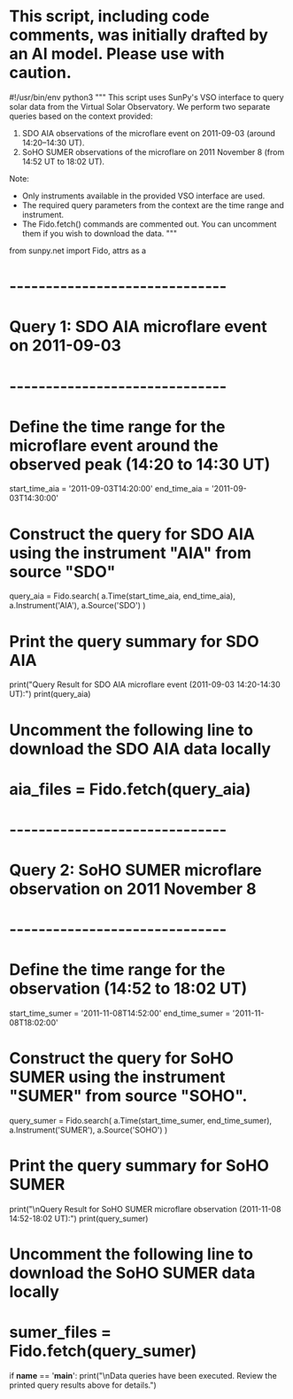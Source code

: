 # This script, including code comments, was initially drafted by an AI model. Please use with caution.

#!/usr/bin/env python3
"""
This script uses SunPy's VSO interface to query solar data from the Virtual Solar Observatory.
We perform two separate queries based on the context provided:
1. SDO AIA observations of the microflare event on 2011-09-03 (around 14:20–14:30 UT).
2. SoHO SUMER observations of the microflare on 2011 November 8 (from 14:52 UT to 18:02 UT).

Note:
- Only instruments available in the provided VSO interface are used.
- The required query parameters from the context are the time range and instrument.
- The Fido.fetch() commands are commented out. You can uncomment them if you wish to download the data.
"""

from sunpy.net import Fido, attrs as a

# ------------------------------
# Query 1: SDO AIA microflare event on 2011-09-03
# ------------------------------
# Define the time range for the microflare event around the observed peak (14:20 to 14:30 UT)
start_time_aia = '2011-09-03T14:20:00'
end_time_aia   = '2011-09-03T14:30:00'

# Construct the query for SDO AIA using the instrument "AIA" from source "SDO"
query_aia = Fido.search(
    a.Time(start_time_aia, end_time_aia),
    a.Instrument('AIA'),
    a.Source('SDO')
)

# Print the query summary for SDO AIA
print("Query Result for SDO AIA microflare event (2011-09-03 14:20-14:30 UT):")
print(query_aia)

# Uncomment the following line to download the SDO AIA data locally
# aia_files = Fido.fetch(query_aia)

# ------------------------------
# Query 2: SoHO SUMER microflare observation on 2011 November 8
# ------------------------------
# Define the time range for the observation (14:52 to 18:02 UT)
start_time_sumer = '2011-11-08T14:52:00'
end_time_sumer   = '2011-11-08T18:02:00'

# Construct the query for SoHO SUMER using the instrument "SUMER" from source "SOHO".
query_sumer = Fido.search(
    a.Time(start_time_sumer, end_time_sumer),
    a.Instrument('SUMER'),
    a.Source('SOHO')
)

# Print the query summary for SoHO SUMER
print("\nQuery Result for SoHO SUMER microflare observation (2011-11-08 14:52-18:02 UT):")
print(query_sumer)

# Uncomment the following line to download the SoHO SUMER data locally
# sumer_files = Fido.fetch(query_sumer)

if __name__ == '__main__':
    print("\nData queries have been executed. Review the printed query results above for details.")
